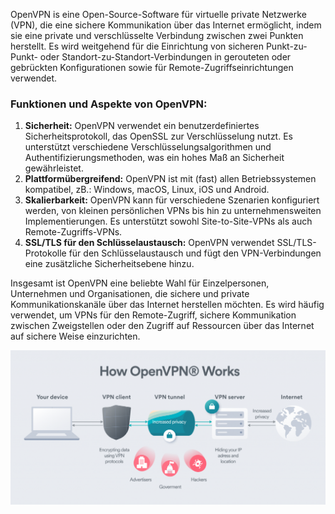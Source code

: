 OpenVPN is eine Open-Source-Software für virtuelle private Netzwerke (VPN), die eine sichere Kommunikation über das Internet ermöglicht, indem sie eine private und verschlüsselte Verbindung zwischen zwei Punkten herstellt. Es wird weitgehend für die Einrichtung von sicheren Punkt-zu-Punkt- oder Standort-zu-Standort-Verbindungen in gerouteten oder gebrückten Konfigurationen sowie für Remote-Zugriffseinrichtungen verwendet.
### Funktionen und Aspekte von OpenVPN:
1. **Sicherheit:** OpenVPN verwendet ein benutzerdefiniertes Sicherheitsprotokoll, das OpenSSL zur Verschlüsselung nutzt. Es unterstützt verschiedene Verschlüsselungsalgorithmen und Authentifizierungsmethoden, was ein hohes Maß an Sicherheit gewährleistet.
2. **Plattformübergreifend:** OpenVPN ist mit (fast) allen Betriebssystemen kompatibel, zB.: Windows, macOS, Linux, iOS und Android.
3. **Skalierbarkeit:** OpenVPN kann für verschiedene Szenarien konfiguriert werden, von kleinen persönlichen VPNs bis hin zu unternehmensweiten Implementierungen. Es unterstützt sowohl Site-to-Site-VPNs als auch Remote-Zugriffs-VPNs.
4. **SSL/TLS für den Schlüsselaustausch:** OpenVPN verwendet SSL/TLS-Protokolle für den Schlüsselaustausch und fügt den VPN-Verbindungen eine zusätzliche Sicherheitsebene hinzu.

Insgesamt ist OpenVPN eine beliebte Wahl für Einzelpersonen, Unternehmen und Organisationen, die sichere und private Kommunikationskanäle über das Internet herstellen möchten. Es wird häufig verwendet, um VPNs für den Remote-Zugriff, sichere Kommunikation zwischen Zweigstellen oder den Zugriff auf Ressourcen über das Internet auf sichere Weise einzurichten.

![](Images/openvpn.png)
